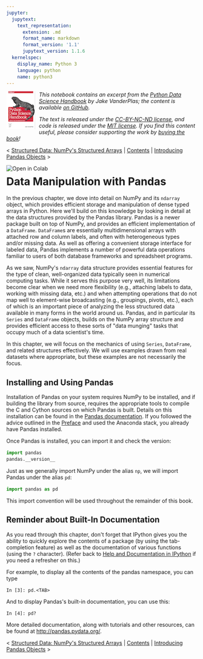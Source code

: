 ```yaml
---
jupyter:
  jupytext:
    text_representation:
      extension: .md
      format_name: markdown
      format_version: '1.1'
      jupytext_version: 1.1.6
  kernelspec:
    display_name: Python 3
    language: python
    name: python3
---
```


<!--BOOK_INFORMATION-->
<img align="left" style="padding-right:10px;" src="figures/PDSH-cover-small.png">

*This notebook contains an excerpt from the [Python Data Science Handbook](http://shop.oreilly.com/product/0636920034919.do) by Jake VanderPlas; the content is available [on GitHub](https://github.com/jakevdp/PythonDataScienceHandbook).*

*The text is released under the [CC-BY-NC-ND license](https://creativecommons.org/licenses/by-nc-nd/3.0/us/legalcode), and code is released under the [MIT license](https://opensource.org/licenses/MIT). If you find this content useful, please consider supporting the work by [buying the book](http://shop.oreilly.com/product/0636920034919.do)!*


<!--NAVIGATION-->
< [Structured Data: NumPy's Structured Arrays](02.09-Structured-Data-NumPy.ipynb) | [Contents](Index.ipynb) | [Introducing Pandas Objects](03.01-Introducing-Pandas-Objects.ipynb) >


<!--COLAB_LINK-->
<p><a href="https://colab.research.google.com/github/jakevdp/PythonDataScienceHandbook/blob/master/notebooks/03.00-Introduction-to-Pandas.ipynb"><img align="left" src="https://colab.research.google.com/assets/colab-badge.svg" alt="Open in Colab" title="Open and Execute in Google Colaboratory"></a></p>



# Data Manipulation with Pandas


In the previous chapter, we dove into detail on NumPy and its ``ndarray`` object, which provides efficient storage and manipulation of dense typed arrays in Python.
Here we'll build on this knowledge by looking in detail at the data structures provided by the Pandas library.
Pandas is a newer package built on top of NumPy, and provides an efficient implementation of a ``DataFrame``.
``DataFrame``s are essentially multidimensional arrays with attached row and column labels, and often with heterogeneous types and/or missing data.
As well as offering a convenient storage interface for labeled data, Pandas implements a number of powerful data operations familiar to users of both database frameworks and spreadsheet programs.

As we saw, NumPy's ``ndarray`` data structure provides essential features for the type of clean, well-organized data typically seen in numerical computing tasks.
While it serves this purpose very well, its limitations become clear when we need more flexibility (e.g., attaching labels to data, working with missing data, etc.) and when attempting operations that do not map well to element-wise broadcasting (e.g., groupings, pivots, etc.), each of which is an important piece of analyzing the less structured data available in many forms in the world around us.
Pandas, and in particular its ``Series`` and ``DataFrame`` objects, builds on the NumPy array structure and provides efficient access to these sorts of "data munging" tasks that occupy much of a data scientist's time.

In this chapter, we will focus on the mechanics of using ``Series``, ``DataFrame``, and related structures effectively.
We will use examples drawn from real datasets where appropriate, but these examples are not necessarily the focus.


## Installing and Using Pandas

Installation of Pandas on your system requires NumPy to be installed, and if building the library from source, requires the appropriate tools to compile the C and Cython sources on which Pandas is built.
Details on this installation can be found in the [Pandas documentation](http://pandas.pydata.org/).
If you followed the advice outlined in the [Preface](00.00-Preface.ipynb) and used the Anaconda stack, you already have Pandas installed.

Once Pandas is installed, you can import it and check the version:

```python
import pandas
pandas.__version__
```

Just as we generally import NumPy under the alias ``np``, we will import Pandas under the alias ``pd``:

```python
import pandas as pd
```

This import convention will be used throughout the remainder of this book.

<!-- #region -->
## Reminder about Built-In Documentation

As you read through this chapter, don't forget that IPython gives you the ability to quickly explore the contents of a package (by using the tab-completion feature) as well as the documentation of various functions (using the ``?`` character). (Refer back to [Help and Documentation in IPython](01.01-Help-And-Documentation.ipynb) if you need a refresher on this.)

For example, to display all the contents of the pandas namespace, you can type

```ipython
In [3]: pd.<TAB>
```

And to display Pandas's built-in documentation, you can use this:

```ipython
In [4]: pd?
```

More detailed documentation, along with tutorials and other resources, can be found at http://pandas.pydata.org/.
<!-- #endregion -->

<!--NAVIGATION-->
< [Structured Data: NumPy's Structured Arrays](02.09-Structured-Data-NumPy.ipynb) | [Contents](Index.ipynb) | [Introducing Pandas Objects](03.01-Introducing-Pandas-Objects.ipynb) >
